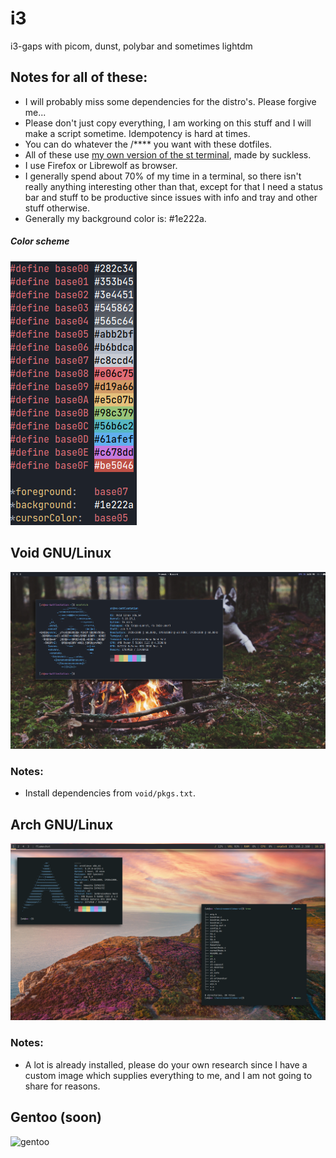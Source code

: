 # i3
i3-gaps with picom, dunst, polybar and sometimes lightdm

## Notes for all of these:
* I will probably miss some dependencies for the distro's. Please forgive me...
* Please don't just copy everything, I am working on this stuff and I will make a script sometime. Idempotency is hard at times.
* You can do whatever the /**** you want with these dotfiles.
* All of these use [my own version of the st terminal](https://github.com/Ahwxorg/pt), made by suckless.
* I use Firefox or Librewolf as browser.
* I generally spend about 70% of my time in a terminal, so there isn't really anything interesting other than that, except for that I need a status bar and stuff to be productive since issues with info and tray and other stuff otherwise.
* Generally my background color is: #1e222a.

##### Color scheme
![colorscheme](https://raw.githubusercontent.com/Ahwxorg/i3/main/pics/colorscheme.png)

## Void GNU/Linux
![void](https://raw.githubusercontent.com/Ahwxorg/i3/main/pics/void.png)

### Notes:
* Install dependencies from `void/pkgs.txt`.

## Arch GNU/Linux
![arch](https://raw.githubusercontent.com/Ahwxorg/i3/main/pics/arch.png)

### Notes:
* A lot is already installed, please do your own research since I have a custom image which supplies everything to me, and I am not going to share for reasons. 

## Gentoo (soon)
![gentoo](https://raw.githubusercontent.com/Ahwxorg/i3/main/pics/gentoo.png)

